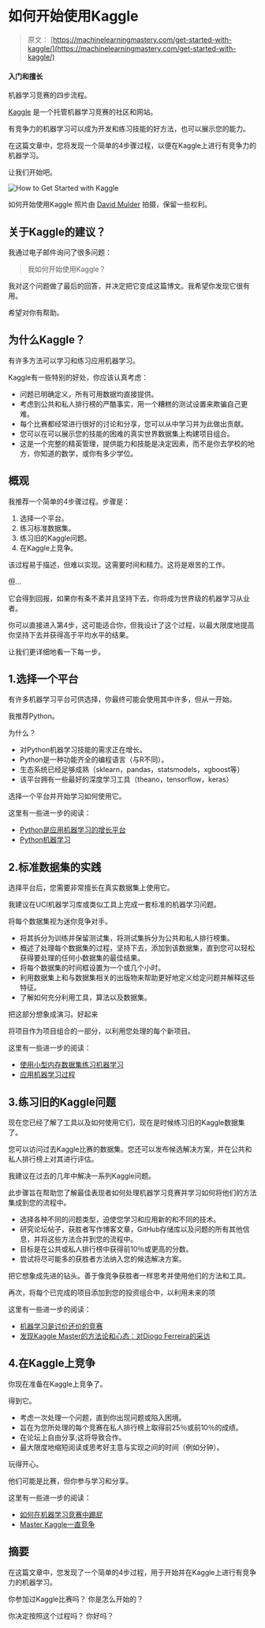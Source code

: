 # 如何开始使用Kaggle

> 原文： [https://machinelearningmastery.com/get-started-with-kaggle/](https://machinelearningmastery.com/get-started-with-kaggle/)

#### 入门和擅长
机器学习竞赛的四步流程。

[Kaggle](https://www.kaggle.com/) 是一个托管机器学习竞赛的社区和网站。

有竞争力的机器学习可以成为开发和练习技能的好方法，也可以展示您的能力。

在这篇文章中，您将发现一个简单的4步骤过程，以便在Kaggle上进行有竞争力的机器学习。

让我们开始吧。

![How to Get Started with Kaggle](https://3qeqpr26caki16dnhd19sv6by6v-wpengine.netdna-ssl.com/wp-content/uploads/2017/03/How-to-Get-Started-with-Kaggle.jpg)

如何开始使用Kaggle
照片由 [David Mulder](https://www.flickr.com/photos/113026679@N03/14207581423/) 拍摄，保留一些权利。

## 关于Kaggle的建议？

我通过电子邮件询问了很多问题：

> 我如何开始使用Kaggle？

我对这个问题做了最后的回答，并决定把它变成这篇博文。我希望你发现它很有用。

希望对你有帮助。

## 为什么Kaggle？

有许多方法可以学习和练习应用机器学习。

Kaggle有一些特别的好处，你应该认真考虑：

*   问题已明确定义，所有可用数据均直接提供。
*   考虑到公共和私人排行榜的严酷事实，用一个糟糕的测试设置来欺骗自己更难。
*   每个比赛都经常进行很好的讨论和分享，您可以从中学习并为此做出贡献。
*   您可以在可以展示您的技能的困难的真实世界数据集上构建项目组合。
*   这是一个完整的精英管理，提供能力和技能是决定因素，而不是你去学校的地方，你知道的数学，或你有多少学位。

## 概观

我推荐一个简单的4步骤过程。步骤是：

1.  选择一个平台。
2.  练习标准数据集。
3.  练习旧的Kaggle问题。
4.  在Kaggle上竞争。

该过程易于描述，但难以实现。这需要时间和精力。这将是艰苦的工作。

但…

它会得到回报，如果你有条不紊并且坚持下去，你将成为世界级的机器学习从业者。

你可以直接进入第4步，这可能适合你，但我设计了这个过程，以最大限度地提高你坚持下去并获得高于平均水平的结果。

让我们更详细地看一下每一步。

## 1.选择一个平台

有许多机器学习平台可供选择，你最终可能会使用其中许多，但从一开始。

我推荐Python。

为什么？

*   对Python机器学习技能的需求正在增长。
*   Python是一种功能齐全的编程语言（与R不同）。
*   生态系统已经足够成熟（sklearn，pandas，statsmodels，xgboost等）
*   该平台拥有一些最好的深度学习工具（theano，tensorflow，keras）

选择一个平台并开始学习如何使用它。

这里有一些进一步的阅读：

*   [Python是应用机器学习的增长平台](http://machinelearningmastery.com/python-growing-platform-applied-machine-learning/)
*   [Python机器学习](http://machinelearningmastery.com/start-here/#python)

## 2.标准数据集的实践

选择平台后，您需要非常擅长在真实数据集上使用它。

我建议在UCI机器学习库或类似工具上完成一套标准的机器学习问题。

将每个数据集视为迷你竞争对手。

*   将其拆分为训练并保留测试集，将测试集拆分为公共和私人排行榜集。
*   概述了处理每个数据集的过程，坚持下去，添加到该数据集，直到您可以轻松获得要处理的任何小数据集的最佳结果。
*   将每个数据集的时间框设置为一个或几个小时。
*   利用数据集上和与数据集相关的出版物来帮助更好地定义给定问题并解释这些特征。
*   了解如何充分利用工具，算法以及数据集。

把这部分想象成演习。好起来

将项目作为项目组合的一部分，以利用您处理的每个新项目。

这里有一些进一步的阅读：

*   [使用小型内存数据集练习机器学习](http://machinelearningmastery.com/practice-machine-learning-with-small-in-memory-datasets-from-the-uci-machine-learning-repository/)
*   [应用机器学习过程](http://machinelearningmastery.com/start-here/#process)

## 3.练习旧的Kaggle问题

现在您已经了解了工具以及如何使用它们，现在是时候练习旧的Kaggle数据集了。

您可以访问过去Kaggle比赛的数据集。您还可以发布候选解决方案，并在公共和私人排行榜上对其进行评估。

我建议在过去的几年中解决一系列Kaggle问题。

此步骤旨在帮助您了解最佳表现者如何处理机器学习竞赛并学习如何将他们的方法集成到您的流程中。

*   选择各种不同的问题类型，迫使您学习和应用新的和不同的技术。
*   研究论坛帖子，获胜者写作博客文章，GitHub存储库以及问题的所有其他信息，并将这些方法合并到您的流程中。
*   目标是在公共或私人排行榜中获得前10％或更高的分数。
*   尝试将尽可能多的获胜者方法纳入您的候选解决方案。

把它想象成先进的钻头。善于像竞争获胜者一样思考并使用他们的方法和工具。

再次，将每个已完成的项目添加到您的投资组合中，以利用未来的项

这里有一些进一步的阅读：

*   [机器学习是讨价还价的竞赛](http://machinelearningmastery.com/machine-learning-is-kaggle-competitions/)
*   [发现Kaggle Master的方法论和心态：对Diogo Ferreira的采访](http://machinelearningmastery.com/discover-the-methodology-and-mindset-of-a-kaggle-master-an-interview-with-diogo-ferreira/)

## 4.在Kaggle上竞争

你现在准备在Kaggle上竞争了。

得到它。

*   考虑一次处理一个问题，直到你出现问题或陷入困境。
*   旨在为您所处理的每个竞赛在私人排行榜上取得前25％或前10％的成绩。
*   在论坛上自由分享;这将导致合作。
*   最大限度地缩短阅读或思考好主意与实现之间的时间（例如分钟）。

玩得开心。

他们可能是比赛，但你参与学习和分享。

这里有一些进一步的阅读：

*   [如何在机器学习竞赛中踢屁](http://machinelearningmastery.com/how-to-kick-ass-in-competitive-machine-learning/)
*   [Master Kaggle一直竞争](http://machinelearningmastery.com/master-kaggle-by-competing-consistently/)

## 摘要

在这篇文章中，您发现了一个简单的4步过程，用于开始并在Kaggle上进行有竞争力的机器学习。

你参加过Kaggle比赛吗？
你是怎么开始的？

你决定按照这个过程吗？
你好吗？